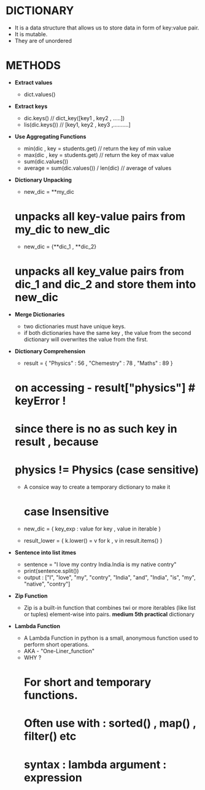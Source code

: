 # DICTIONARY 
- It is a data structure that allows us to store data in form of key:value pair.
- It is mutable.
- They are of unordered 

# METHODS

- **Extract values**
    - dict.values()

- **Extract keys**
    - dic.keys() // dict_key([key1 , key2 , .....])
    - lis(dic.keys())  // [key1, key2 , key3 ,..........]

- **Use Aggregating Functions**
    - min(dic , key = students.get) // return the key of min value
    - max(dic , key = students.get) // return the key of max value
    - sum(dic.values())
    - average = sum(dic.values()) / len(dic) // average of values

- **Dictionary Unpacking**
    - new_dic = **my_dic 
    # unpacks all key-value pairs from my_dic to new_dic
    - new_dic = {**dic_1 , **dic_2}
    # unpacks all key_value pairs from dic_1 and dic_2 and store them into new_dic

- **Merge Dictionaries**
    - two dictionaries must have unique keys.
    - if both dictionaries have the same key , the value from the second dictionary will overwrites the value from the first.

- **Dictionary Comprehension**
    - result = { "Physics" : 56 , "Chemestry" : 78 , "Maths" : 89 }
    # on accessing - result["physics"] # keyError !
    # since there is no as such key in result ,  because 
    # physics != Physics (case sensitive)

    - A consice way to create a temporary dictionary to make it
      # case Insensitive

    - new_dic = { key_exp : value for key , value in iterable }
    - result_lower = { k.lower() = v for k , v in result.items() }

- **Sentence into list itmes**
    - sentence = "I love my contry India.India is my native contry"
    - print(sentence.split())
    - output : ["I", "love", "my", "contry", "India", "and", "India", "is", "my", "native", "contry"]

- **Zip Function**
    - Zip is a built-in function that combines twi or more iterables (like list or tuples) element-wise into pairs.
    **medium 5th practical** dictionary

- **Lambda Function**
    - A Lambda Function in python is a small, anonymous function used to perform short operations.
    - AKA - "One-Liner_function"
    - WHY ?
        # For short and temporary functions.
        # Often use with : sorted() , map() , filter() etc
        # syntax : lambda argument : expression